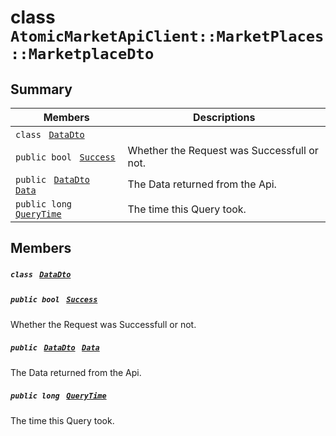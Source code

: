 # class `AtomicMarketApiClient::MarketPlaces::MarketplaceDto` 

## Summary

 Members                                | Descriptions                                
----------------------------------------|---------------------------------------------
`class ` [`DataDto`](.github/workflows/documentation/md/AtomicMarketApiClient--MarketPlaces--MarketplaceDto--DataDto.md#class_atomic_market_api_client_1_1_market_places_1_1_marketplace_dto_1_1_data_dto)        | 
`public bool ` [`Success`](#class_atomic_market_api_client_1_1_market_places_1_1_marketplace_dto_1a506fb037fbb6bfe8f254c021a2c3cfac) | Whether the Request was Successfull or not.
`public ` [`DataDto`](.github/workflows/documentation/md/AtomicMarketApiClient--MarketPlaces--MarketplaceDto--DataDto.md#class_atomic_market_api_client_1_1_market_places_1_1_marketplace_dto_1_1_data_dto)` ` [`Data`](#class_atomic_market_api_client_1_1_market_places_1_1_marketplace_dto_1a65c0779654774581967081cf3136bd84) | The Data returned from the Api.
`public long ` [`QueryTime`](#class_atomic_market_api_client_1_1_market_places_1_1_marketplace_dto_1a6cc7a06930fbe1e28eb7eed2599015c9) | The time this Query took.

## Members

##### `class ` [`DataDto`](.github/workflows/documentation/md/AtomicMarketApiClient--MarketPlaces--MarketplaceDto--DataDto.md#class_atomic_market_api_client_1_1_market_places_1_1_marketplace_dto_1_1_data_dto) 

##### `public bool ` [`Success`](#class_atomic_market_api_client_1_1_market_places_1_1_marketplace_dto_1a506fb037fbb6bfe8f254c021a2c3cfac) 

Whether the Request was Successfull or not.

##### `public ` [`DataDto`](.github/workflows/documentation/md/AtomicMarketApiClient--MarketPlaces--MarketplaceDto--DataDto.md#class_atomic_market_api_client_1_1_market_places_1_1_marketplace_dto_1_1_data_dto)` ` [`Data`](#class_atomic_market_api_client_1_1_market_places_1_1_marketplace_dto_1a65c0779654774581967081cf3136bd84) 

The Data returned from the Api.

##### `public long ` [`QueryTime`](#class_atomic_market_api_client_1_1_market_places_1_1_marketplace_dto_1a6cc7a06930fbe1e28eb7eed2599015c9) 

The time this Query took.


